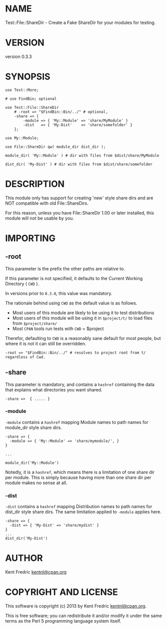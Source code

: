 # NAME

Test::File::ShareDir - Create a Fake ShareDir for your modules for testing.

# VERSION

version 0.3.3

# SYNOPSIS

    use Test::More;

    # use FindBin; optional

    use Test::File::ShareDir
        # -root => "$FindBin::Bin/../" # optional,
        -share => {
            -module => { 'My::Module' => 'share/MyModule' }
            -dist   => { 'My-Dist'    => 'share/somefolder' }
        };

    use My::Module;

    use File::ShareDir qw( module_dir dist_dir );

    module_dir( 'My::Module' ) # dir with files from $dist/share/MyModule

    dist_dir( 'My-Dist' ) # dir with files from $dist/share/somefolder

# DESCRIPTION

This module only has support for creating 'new' style share dirs and are NOT compatible with old File::ShareDirs.

For this reason, unless you have File::ShareDir 1.00 or later installed, this module will not be usable by you.

# IMPORTING

## \-root

This parameter is the prefix the other paths are relative to.

If this parameter is not specified, it defaults to the Current Working Directory ( `CWD` ).

In versions prior to `0.3.0`, this value was mandatory.

The rationale behind using `CWD` as the default value is as follows.

- Most users of this module are likely to be using it to test distributions
- Most users of this module will be using it in `$project/t/` to load files from `$project/share/`
- Most `CPAN` tools run tests with `CWD` = $project

Therefor, defaulting to `CWD` is a reasonably sane default for most people, but where it is not it can
still be overridden.

    -root => "$FindBin::Bin/../" # resolves to project root from t/ regardless of Cwd.

## \-share

This parameter is mandatory, and contains a `hashref` containing the data that explains what directories you want shared.

    -share =>  { ..... }

### \-module

`-module` contains a `hashref` mapping Module names to path names for module\_dir style share dirs.

    -share => {
      -module => { 'My::Module' => 'share/mymodule/', }
    }

    ...

    module_dir('My::Module')

Notedly, it is a `hashref`, which means there is a limitation of one share dir per module. This is simply because having more than one share dir per module makes no sense at all.

### \-dist

`-dist` contains a `hashref` mapping Distribution names to path names for dist\_dir style share dirs. The same limitation applied to `-module` applies here.

    -share => {
      -dist => { 'My-Dist' => 'share/mydist' }
    }
    ...
    dist_dir('My-Dist')

# AUTHOR

Kent Fredric <kentnl@cpan.org>

# COPYRIGHT AND LICENSE

This software is copyright (c) 2013 by Kent Fredric <kentnl@cpan.org>.

This is free software; you can redistribute it and/or modify it under
the same terms as the Perl 5 programming language system itself.

